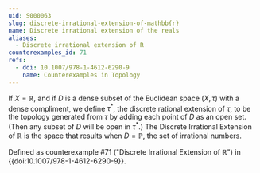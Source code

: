 ```yaml
---
uid: S000063
slug: discrete-irrational-extension-of-mathbb{r}
name: Discrete irrational extension of the reals
aliases:
  - Discrete irrational extension of R
counterexamples_id: 71
refs:
  - doi: 10.1007/978-1-4612-6290-9 
    name: Counterexamples in Topology
---
```

If $X = \mathbb{R}$, and if $D$ is a dense subset of the Euclidean space $(X, \tau)$ with a dense compliment, we define $\tau^{*}$, the discrete rational extension of $\tau$, to be the topology generated from $\tau$ by adding each point of $D$ as an open set. (Then any subset of $D$ will be open in $\tau^{*}$.) The Discrete Irrational Extension of $\mathbb{R}$ is the space that results when $D = \mathbb{P}$, the set of irrational numbers.

Defined as counterexample #71 ("Discrete Irrational Extension of $\mathbb{R}$")
in {{doi:10.1007/978-1-4612-6290-9}}.

